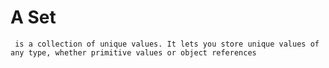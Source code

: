 # A Set
     is a collection of unique values. It lets you store unique values of any type, whether primitive values or object references